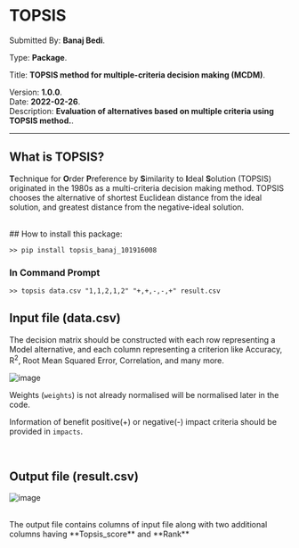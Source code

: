 # TOPSIS

Submitted By: **Banaj Bedi**.

Type: **Package**.

Title: **TOPSIS method for multiple-criteria decision making (MCDM)**.

Version: **1.0.0**.
<br>
Date: **2022-02-26**.
<br>
Description: **Evaluation of alternatives based on multiple criteria using TOPSIS method.**.

---

## What is TOPSIS?

**T**echnique for **O**rder **P**reference by **S**imilarity to **I**deal **S**olution
(TOPSIS) originated in the 1980s as a multi-criteria decision making method.
TOPSIS chooses the alternative of shortest Euclidean distance from the ideal solution,
and greatest distance from the negative-ideal solution.

<br>
## How to install this package:

```
>> pip install topsis_banaj_101916008
```

### In Command Prompt

```
>> topsis data.csv "1,1,2,1,2" "+,+,-,-,+" result.csv
```

## Input file (data.csv)

The decision matrix should be constructed with each row representing a Model alternative, and each column representing a criterion like Accuracy, R<sup>2</sup>, Root Mean Squared Error, Correlation, and many more.

![image](https://user-images.githubusercontent.com/83486603/155836677-32ab8148-315c-42ff-b949-795dc881c059.png)



Weights (`weights`) is not already normalised will be normalised later in the code.

Information of benefit positive(+) or negative(-) impact criteria should be provided in `impacts`.

<br>

## Output file (result.csv)

![image](https://user-images.githubusercontent.com/83486603/155836697-80af34db-ea1c-4deb-9bee-4e6c6be16cb4.png)


<br>
The output file contains columns of input file along with two additional columns having **Topsis_score** and **Rank**
